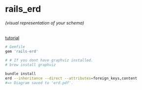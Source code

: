 # rails_erd 

###### (visual representation of your schema)

[tutorial](https://ryanboland.com/blog/creating-a-database-diagram-with-rails-erd/)

```ruby
# Gemfile
gem 'rails-erd'
```

```bash
# # If you dont have graphviz installed.
# brew install graphviz 

bundle install
erd --inheritance --direct --attributes=foreign_keys,content
#=> Diagram saved to 'erd.pdf'.
```
